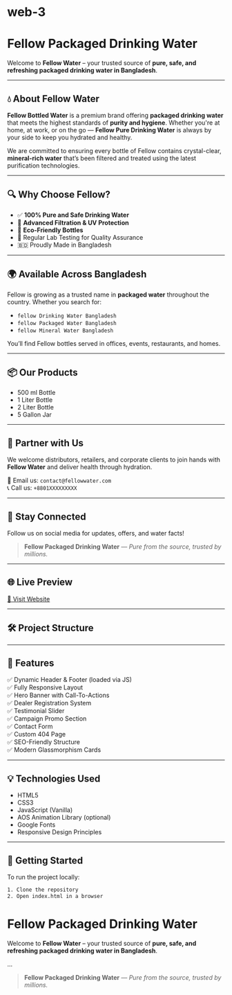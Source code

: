 # web-3

# Fellow Packaged Drinking Water

Welcome to **Fellow Water** – your trusted source of **pure, safe, and refreshing packaged drinking water in Bangladesh**.

---

## 💧 About Fellow Water

**Fellow Bottled Water** is a premium brand offering **packaged drinking water** that meets the highest standards of **purity and hygiene**. Whether you're at home, at work, or on the go — **Fellow Pure Drinking Water** is always by your side to keep you hydrated and healthy.

We are committed to ensuring every bottle of Fellow contains crystal-clear, **mineral-rich water** that’s been filtered and treated using the latest purification technologies.

---

## 🔍 Why Choose Fellow?

- ✅ **100% Pure and Safe Drinking Water**
- 🧊 **Advanced Filtration & UV Protection**
- 🌱 **Eco-Friendly Bottles**
- 🧪 Regular Lab Testing for Quality Assurance
- 🇧🇩 Proudly Made in Bangladesh

---

## 🌍 Available Across Bangladesh

Fellow is growing as a trusted name in **packaged water** throughout the country. Whether you search for:

- `fellow Drinking Water Bangladesh`
- `fellow Packaged Water Bangladesh`
- `fellow Mineral Water Bangladesh`

You’ll find Fellow bottles served in offices, events, restaurants, and homes.

---

## 📦 Our Products

- 500 ml Bottle
- 1 Liter Bottle
- 2 Liter Bottle
- 5 Gallon Jar

---

## 🤝 Partner with Us

We welcome distributors, retailers, and corporate clients to join hands with **Fellow Water** and deliver health through hydration.

📧 Email us: `contact@fellowwater.com`  
📞 Call us: `+8801XXXXXXXXX`

---

## 📱 Stay Connected

Follow us on social media for updates, offers, and water facts!

> **Fellow Packaged Drinking Water** — _Pure from the source, trusted by millions._

---

## 🌐 Live Preview

[🔗 Visit Website](https://solaymanmollik.github.io/web-3)

---

## 🛠️ Project Structure

---

## 📄 Features

✅ Dynamic Header & Footer (loaded via JS)  
✅ Fully Responsive Layout  
✅ Hero Banner with Call-To-Actions  
✅ Dealer Registration System  
✅ Testimonial Slider  
✅ Campaign Promo Section  
✅ Contact Form  
✅ Custom 404 Page  
✅ SEO-Friendly Structure  
✅ Modern Glassmorphism Cards

---

## 💡 Technologies Used

- HTML5
- CSS3
- JavaScript (Vanilla)
- AOS Animation Library (optional)
- Google Fonts
- Responsive Design Principles

---

## 🚀 Getting Started

To run the project locally:

```bash
1. Clone the repository
2. Open index.html in a browser

```

# Fellow Packaged Drinking Water

Welcome to **Fellow Water** – your trusted source of **pure, safe, and refreshing packaged drinking water in Bangladesh**.

...

> **Fellow Packaged Drinking Water** — _Pure from the source, trusted by millions._
